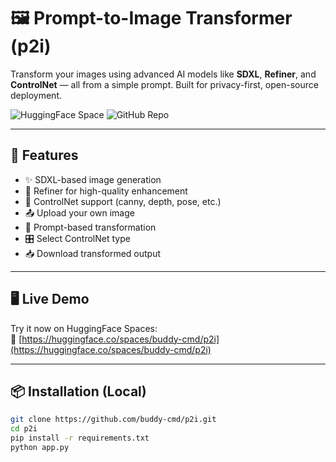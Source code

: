 # 🖼️ Prompt-to-Image Transformer (p2i)

Transform your images using advanced AI models like **SDXL**, **Refiner**, and **ControlNet** — all from a simple prompt. Built for privacy-first, open-source deployment.

![HuggingFace Space](https://img.shields.io/badge/Live%20Demo-HuggingFace-blue?logo=huggingface)
![GitHub Repo](https://img.shields.io/github/stars/buddy-cmd/p2i?style=social)

---

## 🚀 Features

- ✨ SDXL-based image generation
- 🧠 Refiner for high-quality enhancement
- 🧩 ControlNet support (canny, depth, pose, etc.)
- 📤 Upload your own image
- 📝 Prompt-based transformation
- 🎛️ Select ControlNet type
- 📥 Download transformed output

---

## 🖥️ Live Demo

Try it now on HuggingFace Spaces:  
🔗 [https://huggingface.co/spaces/buddy-cmd/p2i](https://huggingface.co/spaces/buddy-cmd/p2i)

---

## 📦 Installation (Local)

```bash
git clone https://github.com/buddy-cmd/p2i.git
cd p2i
pip install -r requirements.txt
python app.py

